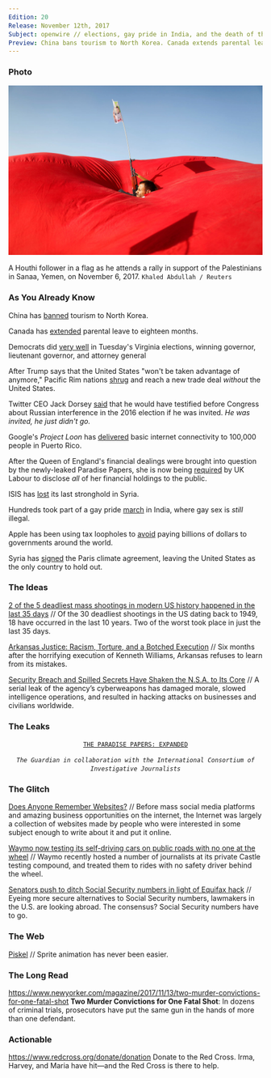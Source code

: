 ```yaml
---
Edition: 20
Release: November 12th, 2017
Subject: openwire // elections, gay pride in India, and the death of the SSN
Preview: China bans tourism to North Korea. Canada extends parental leave. The paradise papers, continued.
---
```


### Photo

![houthi.jpg](houthi.jpg)

A Houthi follower in a flag as he attends a rally in support of the Palestinians in Sanaa, Yemen, on November 6, 2017.
`Khaled Abdullah / Reuters`

### As You Already Know
China has [banned](http://www.newsweek.com/china-bans-north-korea-tourism-one-day-trump-arrives-704284) tourism to North Korea.

Canada has [extended](https://www.thestar.com/news/canada/2017/11/09/ottawa-to-announce-expanded-parental-leave-thatll-come-into-effect-next-month.html) parental leave to eighteen months.

Democrats did [very well](https://www.nytimes.com/elections/results/virginia-general-elections) in Tuesday's Virginia elections, winning governor, lieutenant governor, and attorney general

After Trump says that the United States "won't be taken advantage of anymore," Pacific Rim nations [shrug](https://www.washingtonpost.com/news/post-politics/wp/2017/11/10/trump-says-u-s-wont-be-taken-advantage-of-anymore-and-hours-later-pacific-rim-nations-reach-deal-on-trade-without-u-s-buy-in/) and reach a new trade deal *without* the United States.

Twitter CEO Jack Dorsey [said](https://www.recode.net/2017/11/9/16631230/twitter-jack-dorsey-congress-russia-testify-lawyers-new-york-times-dealbook) that he would have testified before Congress about Russian interference in the 2016 election if he was invited. *He was invited, he just didn't go.*

Google's *Project Loon* has [delivered](https://www.engadget.com/2017/11/09/project-loon-delivers-internet-100-000-people-puerto-rico/) basic internet connectivity to 100,000 people in Puerto Rico.

After the Queen of England's financial dealings were brought into question by the newly-leaked Paradise Papers, she is now being [required](http://www.independent.co.uk/news/uk/politics/john-mcdonnell-queen-labour-paradise-papers-tax-return-monarchy-brexit-a8048916.html) by UK Labour to disclose *all* of her financial holdings to the public.

ISIS has [lost](http://www.reuters.com/article/us-mideast-crisis-islamic-state/syrian-army-allies-take-last-is-stronghold-in-syria-commander-idUSKBN1D81NM?il=0) its last stronghold in Syria.

Hundreds took part of a gay pride [march](http://abcnews.go.com/International/wireStory/hundreds-join-pride-march-india-gay-sex-illegal-51095191) in India, where gay sex is *still* illegal.

Apple has been using tax loopholes to [avoid](http://www.bbc.com/news/world-us-canada-41889787) paying billions of dollars to governments around the world.

Syria has [signed](https://qz.com/1122371/cop23-syria-is-signing-the-paris-climate-agreement-leaving-the-us-alone-against-the-rest-of-the-world/) the Paris climate agreement, leaving the United States as the only country to hold out.

### The Ideas

[2 of the 5 deadliest mass shootings in modern US history happened in the last 35 days](http://www.cnn.com/2017/11/05/health/deadliest-mass-shootings-in-modern-us-history-trnd/index.html) // Of the 30 deadliest shootings in the US dating back to 1949, 18 have occurred in the last 10 years. Two of the worst took place in just the last 35 days.

[Arkansas Justice: Racism, Torture, and a Botched Execution](https://theintercept.com/2017/11/12/arkansas-death-row-executions-kenneth-williams/) // Six months after the horrifying execution of Kenneth Williams, Arkansas refuses to learn from its mistakes.

[Security Breach and Spilled Secrets Have Shaken the N.S.A. to Its Core](https://www.nytimes.com/2017/11/12/us/nsa-shadow-brokers.html) // A serial leak of the agency’s cyberweapons has damaged morale, slowed intelligence operations, and resulted in hacking attacks on businesses and civilians worldwide.

### The Leaks

<center>

[`THE PARADISE PAPERS: EXPANDED`](https://www.theguardian.com/news/ng-interactive/2017/nov/11/paradise-papers-whos-who-leak-offshore-secrets)

*`The Guardian in collaboration with the International Consortium of Investigative Journalists`*

</center>

### The Glitch
[Does Anyone Remember Websites?](http://tttthis.com/rememberwebsites.php/) // Before mass social media platforms and amazing business opportunities on the internet, the Internet was largely a collection of websites made by people who were interested in some subject enough to write about it and put it online.

[Waymo now testing its self-driving cars on public roads with no one at the wheel](https://techcrunch.com/2017/11/07/waymo-now-testing-its-self-driving-cars-on-public-roads-with-no-one-at-the-wheel/) // Waymo recently hosted a number of journalists at its private Castle testing compound, and treated them to rides with no safety driver behind the wheel.

[Senators push to ditch Social Security numbers in light of Equifax hack](https://techcrunch.com/2017/11/08/are-social-security-numbers-going-away/) // Eyeing more secure alternatives to Social Security numbers, lawmakers in the U.S. are looking abroad. The consensus? Social Security numbers have to go.

### The Web

[Piskel](https://www.piskelapp.com/) // Sprite animation has never been easier.

### The Long Read
https://www.newyorker.com/magazine/2017/11/13/two-murder-convictions-for-one-fatal-shot **Two Murder Convictions for One Fatal Shot**: In dozens of criminal trials, prosecutors have put the same gun in the hands of more than one defendant.

### Actionable
https://www.redcross.org/donate/donation Donate to the Red Cross. Irma, Harvey, and Maria have hit—and the Red Cross is there to help.
